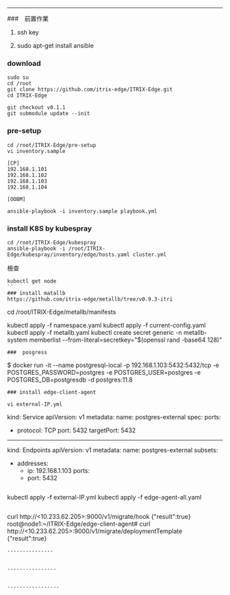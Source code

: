 
------------
###　前置作業
1. ssh key

2. sudo apt-get install ansible

### download
```
sudo su
cd /root
git clone https://github.com/itrix-edge/ITRIX-Edge.git
cd ITRIX-Edge

git checkout v0.1.1
git submodule update --init
```
### pre-setup
```
cd /root/ITRIX-Edge/pre-setup
vi inventory.sample

[CP]
192.168.1.101
192.168.1.102
192.168.1.103
192.168.1.104

[OOBM]
```
```
ansible-playbook -i inventory.sample playbook.yml
```
### install K8S by kubespray
```
cd /root/ITRIX-Edge/kubespray
ansible-playbook -i /root/ITRIX-Edge/kubespray/inventory/edge/hosts.yaml cluster.yml
```
檢查
```
kubectl get node
``
### install matallb
https://github.com/itrix-edge/metallb/tree/v0.9.3-itri
```
cd /root/ITRIX-Edge/metallb/manifests

kubectl apply -f namespace.yaml
kubectl apply -f current-config.yaml
kubectl apply -f metallb.yaml
kubectl create secret generic -n metallb-system memberlist --from-literal=secretkey="$(openssl rand -base64 128)"
```
###  posgress
```
$ docker run -it --name postgresql-local -p 192.168.1.103:5432:5432/tcp -e POSTGRES_PASSWORD=postgres -e POSTGRES_USER=postgres -e POSTGRES_DB=postgresdb -d postgres:11.8
```
### install edge-client-agent

vi external-IP.yml
```
kind: Service
apiVersion: v1
metadata:
  name: postgres-external
spec:
  ports:
  - protocol: TCP
    port: 5432
    targetPort: 5432
------------
kind: Endpoints
apiVersion: v1
metadata:
  name: postgres-external
subsets:
  - addresses:
      - ip: 192.168.1.103
    ports:
      - port: 5432
```
```
kubectl apply -f external-IP.yml
kubectl apply -f edge-agent-all.yaml
```
```
curl http://<10.233.62.205>:9000/v1/migrate/hook
{"result":true}
root@node1:~/ITRIX-Edge/edge-client-agent#
curl http://<10.233.62.205>:9000/v1/migrate/deploymentTemplate
{"result":true}
```
---------------


----------------


-----------------
